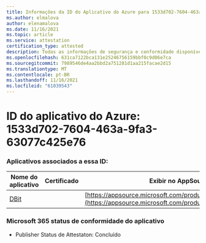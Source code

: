 ```yaml
---
title: Informações da ID do Aplicativo do Azure para 1533d702-7604-463a-9fa3-63077c425e76
ms.author: elmalova
author: elenamalova
ms.date: 11/16/2021
ms.topic: article
ms.service: attestation
certification_type: attested
description: Todas as informações de segurança e conformidade disponíveis para 1533d702-7604-463a-9fa3-63077c425e76.
ms.openlocfilehash: 631ca7122bca131e25246756159bbf0c9d06e7ca
ms.sourcegitcommit: 7989546de4aa2bbd2a751281d1aa215facae2d15
ms.translationtype: MT
ms.contentlocale: pt-BR
ms.lasthandoff: 11/16/2021
ms.locfileid: "61039543"
---
```

# <a name="azure-app-id-1533d702-7604-463a-9fa3-63077c425e76"></a>ID do aplicativo do Azure: 1533d702-7604-463a-9fa3-63077c425e76


### <a name="apps-associated-with-this-id"></a>Aplicativos associados a essa ID:
| **Nome do aplicativo** | **Certificado** | **Exibir no AppSource** |
|--------------|---------------|-----------------------|
| [DBit](https://docs.microsoft.com/microsoft-365-app-certification/forward/WA200001536) |  | [https://appsource.microsoft.com/product/office/WA200001536](https://appsource.microsoft.com/product/office/WA200001536) |

### <a name="microsoft-365-app-compliance-status"></a>Microsoft 365 status de conformidade do aplicativo
- Publisher Status de Attestaton: Concluído
